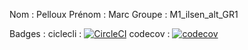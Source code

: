 Nom : Pelloux
Prénom : Marc
Groupe : M1_ilsen_alt_GR1



Badges : 
ciclecli : 
[![CircleCI](https://dl.circleci.com/status-badge/img/gh/AMarcpelloux/ceri-m1-techniques-de-test/tree/master.svg?style=svg)](https://dl.circleci.com/status-badge/redirect/gh/AMarcpelloux/ceri-m1-techniques-de-test/tree/master)
codecov : 
[![codecov](https://codecov.io/github/AMarcpelloux/ceri-m1-techniques-de-test/graph/badge.svg?token=2ICQEKM54I)](https://codecov.io/github/AMarcpelloux/ceri-m1-techniques-de-test)
